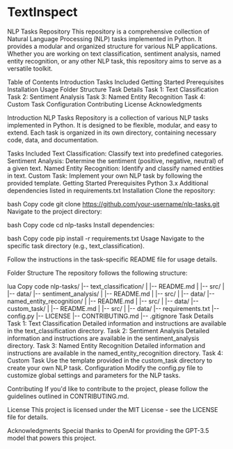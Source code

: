 # TextInspect
NLP Tasks Repository
This repository is a comprehensive collection of Natural Language Processing (NLP) tasks implemented in Python. It provides a modular and organized structure for various NLP applications. Whether you are working on text classification, sentiment analysis, named entity recognition, or any other NLP task, this repository aims to serve as a versatile toolkit.

Table of Contents
Introduction
Tasks Included
Getting Started
Prerequisites
Installation
Usage
Folder Structure
Task Details
Task 1: Text Classification
Task 2: Sentiment Analysis
Task 3: Named Entity Recognition
Task 4: Custom Task
Configuration
Contributing
License
Acknowledgments

Introduction
NLP Tasks Repository is a collection of various NLP tasks implemented in Python. It is designed to be flexible, modular, and easy to extend. Each task is organized in its own directory, containing necessary code, data, and documentation.

Tasks Included
Text Classification: Classify text into predefined categories.
Sentiment Analysis: Determine the sentiment (positive, negative, neutral) of a given text.
Named Entity Recognition: Identify and classify named entities in text.
Custom Task: Implement your own NLP task by following the provided template.
Getting Started
Prerequisites
Python 3.x
Additional dependencies listed in requirements.txt
Installation
Clone the repository:

bash
Copy code
git clone https://github.com/your-username/nlp-tasks.git
Navigate to the project directory:

bash
Copy code
cd nlp-tasks
Install dependencies:

bash
Copy code
pip install -r requirements.txt
Usage
Navigate to the specific task directory (e.g., text_classification).

Follow the instructions in the task-specific README file for usage details.

Folder Structure
The repository follows the following structure:

lua
Copy code
nlp-tasks/
|-- text_classification/
|   |-- README.md
|   |-- src/
|   |-- data/
|-- sentiment_analysis/
|   |-- README.md
|   |-- src/
|   |-- data/
|-- named_entity_recognition/
|   |-- README.md
|   |-- src/
|   |-- data/
|-- custom_task/
|   |-- README.md
|   |-- src/
|   |-- data/
|-- requirements.txt
|-- config.py
|-- LICENSE
|-- CONTRIBUTING.md
|-- .gitignore
Task Details
Task 1: Text Classification
Detailed information and instructions are available in the text_classification directory.
Task 2: Sentiment Analysis
Detailed information and instructions are available in the sentiment_analysis directory.
Task 3: Named Entity Recognition
Detailed information and instructions are available in the named_entity_recognition directory.
Task 4: Custom Task
Use the template provided in the custom_task directory to create your own NLP task.
Configuration
Modify the config.py file to customize global settings and parameters for the NLP tasks.

Contributing
If you'd like to contribute to the project, please follow the guidelines outlined in CONTRIBUTING.md.

License
This project is licensed under the MIT License - see the LICENSE file for details.

Acknowledgments
Special thanks to OpenAI for providing the GPT-3.5 model that powers this project.
